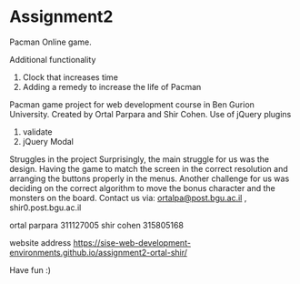 # Assignment2
 
Pacman Online game.

Additional functionality
1. Clock that increases time
2. Adding a remedy to increase the life of Pacman

Pacman game project for web development course in Ben Gurion University.
Created by Ortal Parpara and Shir Cohen.
Use of jQuery plugins
1. validate
2. jQuery Modal

Struggles in the project
Surprisingly, the main struggle for us was the design. Having the game to match the screen in the correct resolution and arranging the buttons properly in the menus.
Another challenge for us was deciding on the correct algorithm to move the bonus character and the monsters on the board.
 Contact us via: ortalpa@post.bgu.ac.il , shir0.post.bgu.ac.il

ortal parpara  311127005
shir cohen 315805168

website address https://sise-web-development-environments.github.io/assignment2-ortal-shir/

Have fun :)

